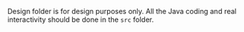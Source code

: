 Design folder is for design purposes only. All the Java coding and real interactivity should be done in the `src` folder.